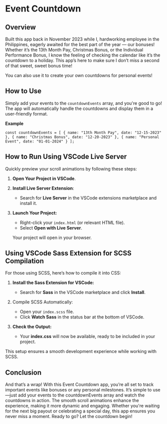 # Event Countdown

## Overview

Built this app back in November 2023 while I, hardworking employee in the Philippines, eagerly awaited for the best part of the year — our bonuses! Whether it’s the 13th Month Pay, Christmas Bonus, or the Individual Performance Bonus, I know the feeling of checking the calendar like it’s the countdown to a holiday. This app’s here to make sure I don’t miss a second of that sweet, sweet bonus time!

You can also use it to create your own countdowns for personal events!

## How to Use

Simply add your events to the `countdownEvents` array, and you're good to go! The app will automatically handle the countdowns and display them in a user-friendly format.

**Example**

`const countdownEvents = [
{ name: "13th Month Pay", date: "12-15-2023" },
{ name: "Christmas Bonus", date: "12-20-2023" },
{ name: "Personal Event", date: "01-01-2024" }
];`

## How to Run Using VSCode Live Server

Quickly preview your scroll animations by following these steps:

1. **Open Your Project in VSCode**.
2. **Install Live Server Extension**:

   - Search for **Live Server** in the VSCode extensions marketplace and install it.

3. **Launch Your Project:**

   - Right-click your `index.html` (or relevant HTML file).
   - Select **Open with Live Server**.

   Your project will open in your browser.

## Using VSCode Sass Extension for SCSS Compilation

For those using SCSS, here’s how to compile it into CSS:

1. **Install the Sass Extension for VSCode:**

   - Search for **Sass** in the VSCode marketplace and click **Install**.

2. Compile SCSS Automatically:

   - Open your `index.scss` file.
   - Click **Watch Sass** in the status bar at the bottom of VSCode.

3. **Check the Output:**

   - Your **index.css** will now be available, ready to be included in your project.

This setup ensures a smooth development experience while working with SCSS.

## Conclusion

And that’s a wrap! With this Event Countdown app, you’re all set to track important events like bonuses or any personal milestones. It’s simple to use—just add your events to the countdownEvents array and watch the countdowns in action. The smooth scroll animations enhance the experience, making it more dynamic and engaging. Whether you're waiting for the next big payout or celebrating a special day, this app ensures you never miss a moment. Ready to go? Let the countdown begin!
